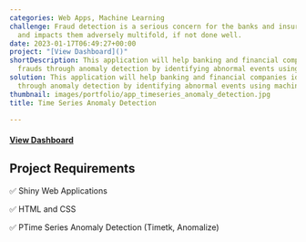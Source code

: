 ```yaml
---
categories: Web Apps, Machine Learning
challenge: Fraud detection is a serious concern for the banks and insurance companies
  and impacts them adversely multifold, if not done well.
date: 2023-01-17T06:49:27+00:00
project: "[View Dashboard]()"
shortDescription: This application will help banking and financial companies identifying
  frauds through anomaly detection by identifying abnormal events using machine learning.
solution: This application will help banking and financial companies identifying frauds
  through anomaly detection by identifying abnormal events using machine learning.
thumbnail: images/portfolio/app_timeseries_anomaly_detection.jpg
title: Time Series Anomaly Detection

---
```

#### [View Dashboard]()

## Project Requirements

✅ Shiny Web Applications

✅ HTML and CSS

✅ PTime Series Anomaly Detection (Timetk, Anomalize)